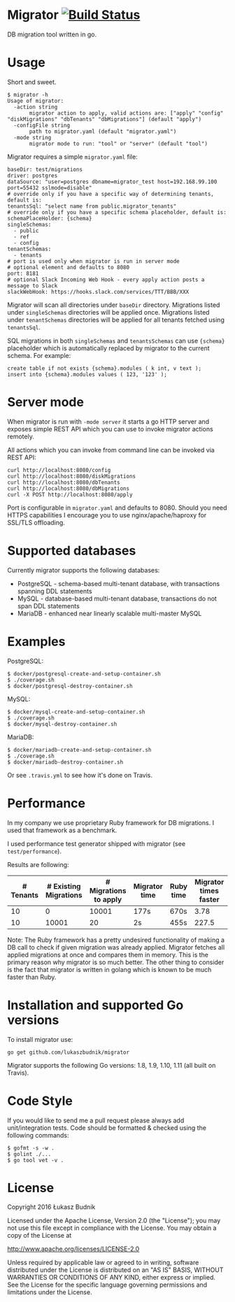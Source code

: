 # Migrator [![Build Status](https://travis-ci.org/lukaszbudnik/migrator.svg?branch=master)](https://travis-ci.org/lukaszbudnik/migrator)

DB migration tool written in go.

# Usage

Short and sweet.

```
$ migrator -h
Usage of migrator:
  -action string
       migrator action to apply, valid actions are: ["apply" "config" "diskMigrations" "dbTenants" "dbMigrations"] (default "apply")
  -configFile string
       path to migrator.yaml (default "migrator.yaml")
  -mode string
       migrator mode to run: "tool" or "server" (default "tool")
```

Migrator requires a simple `migrator.yaml` file:

```
baseDir: test/migrations
driver: postgres
dataSource: "user=postgres dbname=migrator_test host=192.168.99.100 port=55432 sslmode=disable"
# override only if you have a specific way of determining tenants, default is:
tenantsSql: "select name from public.migrator_tenants"
# override only if you have a specific schema placeholder, default is:
schemaPlaceHolder: {schema}
singleSchemas:
  - public
  - ref
  - config
tenantSchemas:
  - tenants
# port is used only when migrator is run in server mode
# optional element and defaults to 8080
port: 8181
# optional Slack Incoming Web Hook - every apply action posts a message to Slack
slackWebHook: https://hooks.slack.com/services/TTT/BBB/XXX
```

Migrator will scan all directories under `baseDir` directory. Migrations listed under `singleSchemas` directories will be applied once. Migrations listed under `tenantSchemas` directories will be applied for all tenants fetched using `tenantsSql`.

SQL migrations in both `singleSchemas` and `tenantsSchemas` can use `{schema}` placeholder which is automatically replaced by migrator to the current schema. For example:

```
create table if not exists {schema}.modules ( k int, v text );
insert into {schema}.modules values ( 123, '123' );
```

# Server mode

When migrator is run with `-mode server` it starts a go HTTP server and exposes simple REST API which you can use to invoke migrator actions remotely.

All actions which you can invoke from command line can be invoked via REST API:

```
curl http://localhost:8080/config
curl http://localhost:8080/diskMigrations
curl http://localhost:8080/dbTenants
curl http://localhost:8080/dbMigrations
curl -X POST http://localhost:8080/apply
```

Port is configurable in `migrator.yaml` and defaults to 8080. Should you need HTTPS capabilities I encourage you to use nginx/apache/haproxy for SSL/TLS offloading.

# Supported databases

Currently migrator supports the following databases:

* PostgreSQL - schema-based multi-tenant database, with transactions spanning DDL statements
* MySQL - database-based multi-tenant database, transactions do not span DDL statements
* MariaDB - enhanced near linearly scalable multi-master MySQL

# Examples

PostgreSQL:

```
$ docker/postgresql-create-and-setup-container.sh
$ ./coverage.sh
$ docker/postgresql-destroy-container.sh
```

MySQL:

```
$ docker/mysql-create-and-setup-container.sh
$ ./coverage.sh
$ docker/mysql-destroy-container.sh
```

MariaDB:

```
$ docker/mariadb-create-and-setup-container.sh
$ ./coverage.sh
$ docker/mariadb-destroy-container.sh
```

Or see `.travis.yml` to see how it's done on Travis.

# Performance

In my company we use proprietary Ruby framework for DB migrations. I used that framework as a benchmark.

I used performance test generator shipped with migrator (see `test/performance`).

Results are following:

| # Tenants 	| # Existing Migrations 	| # Migrations to apply 	| Migrator time 	| Ruby time 	| Migrator times faster 	|
|-----------	|-----------------------	|-----------------------	|---------------	|-----------	|-----------------------	|
|        10 	|                     0 	|                 10001 	|          177s 	|      670s 	|                  3.78 	|
|        10 	|                 10001 	|                    20 	|            2s 	|      455s 	|                 227.5 	|

Note: The Ruby framework has a pretty undesired functionality of making a DB call to check if given migration was already applied. Migrator fetches all applied migrations at once and compares them in memory. This is the primary reason why migrator is so much better. The other thing to consider is the fact that migrator is written in golang which is known to be much faster than Ruby.

# Installation and supported Go versions

To install migrator use:

`go get github.com/lukaszbudnik/migrator`

Migrator supports the following Go versions: 1.8, 1.9, 1.10, 1.11 (all built on Travis).

# Code Style

If you would like to send me a pull request please always add unit/integration tests. Code should be formatted & checked using the following commands:

```
$ gofmt -s -w .
$ golint ./...
$ go tool vet -v .
```

# License

Copyright 2016 Łukasz Budnik

Licensed under the Apache License, Version 2.0 (the "License"); you may not use this file except in compliance with the License. You may obtain a copy of the License at

http://www.apache.org/licenses/LICENSE-2.0

Unless required by applicable law or agreed to in writing, software distributed under the License is distributed on an "AS IS" BASIS, WITHOUT WARRANTIES OR CONDITIONS OF ANY KIND, either express or implied. See the License for the specific language governing permissions and limitations under the License.
